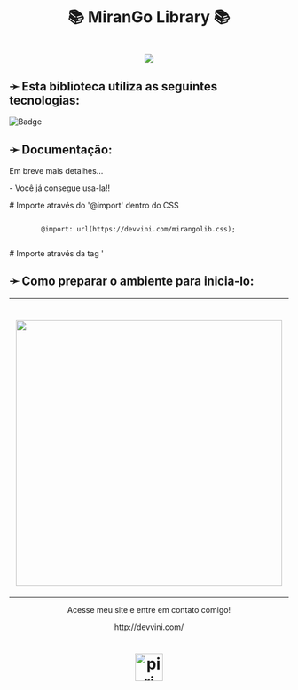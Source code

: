<h1 align="center">📚 MiranGo Library 📚</h1>

<h1 align="center"> <img src="https://img.shields.io/badge/Status-Em_Construção_🧱-%234696db?style=for-the-badge&logo=gear)"> </h1>

<h2>➛ Esta biblioteca utiliza as seguintes tecnologias:</h2>

![Badge](https://img.shields.io/badge/Estilo-CSS-%237159c1?style=for-the-badge&logo=css3)

<h2>➛ Documentação:</h2>
<p>
  Em breve mais detalhes...
</p>
<p> - Você já consegue usa-la!!</p>
<div>
  <p> # Importe através do '@import' dentro do CSS</p>
  <code>
        @import: url(https://devvini.com/mirangolib.css);
  </code>
</div>
<div>
  <p> # Importe através da tag '<style>' dentro do HTML</p>
  <code>
        <style> @import: url(https://devvini.com/mirangolib.css); </style>
  </code>
<div>

<h2>➛ Como preparar o ambiente para inicia-lo:</h2>

  

<hr>
<h1 align="center"> <img align="center" height="480em" src=""> </h1>
<hr>
<p align="center">Acesse meu site e entre em contato comigo!</p>
<p align="center">http://devvini.com/</p>

<h1 align="center"><img alt="piri" title="Feito por VMG" src="https://devvini.com/media/logoAss.png" style="width:50px;"/></h1>
